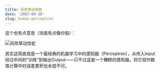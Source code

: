 ```yaml
---
title: 风吹草动惊蛇
date: '2007-09-18'
slug: human-perceptron
---
```


这个也有点意思（场面有点像炒股）：

![风吹草动惊蛇](https://db.yihui.org/imgur/M0E5N.gif)

其实这简直就是一个最经典的机器学习中的感知器（Perceptron），从传入Input经过中间的“训练”到输出Output——只不过这是一个糟糕的感知器。将它视作数值计算中的误差累积也未尝不可。

